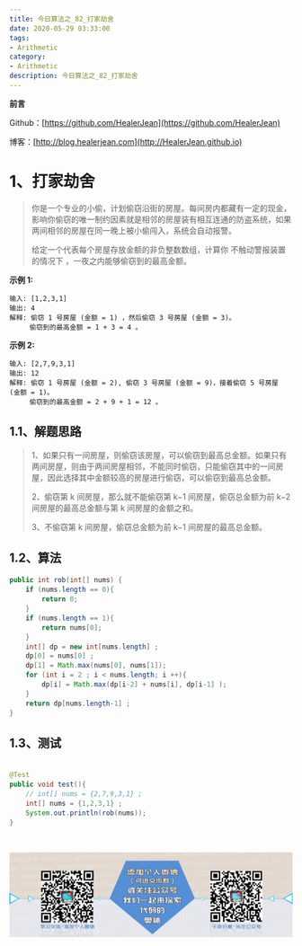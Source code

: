```yaml
---
title: 今日算法之_82_打家劫舍
date: 2020-05-29 03:33:00
tags: 
- Arithmetic
category: 
- Arithmetic
description: 今日算法之_82_打家劫舍
---
```


**前言**     

 Github：[https://github.com/HealerJean](https://github.com/HealerJean)         

 博客：[http://blog.healerjean.com](http://HealerJean.github.io)          



# 1、打家劫舍
> 你是一个专业的小偷，计划偷窃沿街的房屋。每间房内都藏有一定的现金，影响你偷窃的唯一制约因素就是相邻的房屋装有相互连通的防盗系统，如果两间相邻的房屋在同一晚上被小偷闯入，系统会自动报警。     
>
> 给定一个代表每个房屋存放金额的非负整数数组，计算你 不触动警报装置的情况下 ，一夜之内能够偷窃到的最高金额。



**示例 1:**

```
输入: [1,2,3,1]
输出: 4
解释: 偷窃 1 号房屋 (金额 = 1) ，然后偷窃 3 号房屋 (金额 = 3)。
     偷窃到的最高金额 = 1 + 3 = 4 。
```

**示例 2:**

```
输入: [2,7,9,3,1]
输出: 12
解释: 偷窃 1 号房屋 (金额 = 2), 偷窃 3 号房屋 (金额 = 9)，接着偷窃 5 号房屋 (金额 = 1)。
     偷窃到的最高金额 = 2 + 9 + 1 = 12 。
```




## 1.1、解题思路 

> 1、如果只有一间房屋，则偷窃该房屋，可以偷窃到最高总金额。如果只有两间房屋，则由于两间房屋相邻，不能同时偷窃，只能偷窃其中的一间房屋，因此选择其中金额较高的房屋进行偷窃，可以偷窃到最高总金额。    
>
> 2、偷窃第 k 间房屋，那么就不能偷窃第 k−1 间房屋，偷窃总金额为前 k−2 间房屋的最高总金额与第 k 间房屋的金额之和。
>
> 3、不偷窃第 k 间房屋，偷窃总金额为前 k−1 间房屋的最高总金额。



## 1.2、算法

```java
public int rob(int[] nums) {
    if (nums.length == 0){
        return 0;
    }
    if (nums.length == 1){
        return nums[0];
    }
    int[] dp = new int[nums.length] ;
    dp[0] = nums[0] ;
    dp[1] = Math.max(nums[0], nums[1]);
    for (int i = 2 ; i < nums.length; i ++){
        dp[i] = Math.max(dp[i-2] + nums[i], dp[i-1] );
    }
    return dp[nums.length-1] ;
}
```




## 1.3、测试 

```java

@Test
public void test(){
    // int[] nums = {2,7,9,3,1} ;
    int[] nums = {1,2,3,1} ;
    System.out.println(rob(nums));
}
```



​          

![ContactAuthor](https://raw.githubusercontent.com/HealerJean/HealerJean.github.io/master/assets/img/artical_bottom.jpg)



<link rel="stylesheet" href="https://unpkg.com/gitalk/dist/gitalk.css">

<script src="https://unpkg.com/gitalk@latest/dist/gitalk.min.js"></script> 
<div id="gitalk-container"></div>    
 <script type="text/javascript">
    var gitalk = new Gitalk({
		clientID: `1d164cd85549874d0e3a`,
		clientSecret: `527c3d223d1e6608953e835b547061037d140355`,
		repo: `HealerJean.github.io`,
		owner: 'HealerJean',
		admin: ['HealerJean'],
		id: 'jHG0TsE5FXKkD1Qp',
    });
    gitalk.render('gitalk-container');
</script> 

